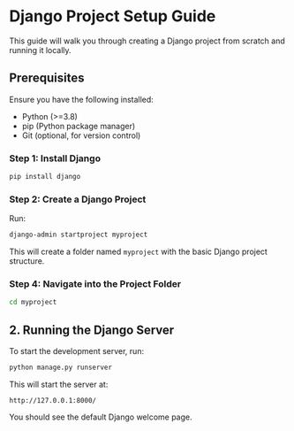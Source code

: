 # Django Project Setup Guide

This guide will walk you through creating a Django project from scratch and running it locally.

## Prerequisites

Ensure you have the following installed:
- Python (>=3.8)
- pip (Python package manager)
- Git (optional, for version control)


### Step 1: Install Django

```sh
pip install django
```

### Step 2: Create a Django Project

Run:

```sh
django-admin startproject myproject
```

This will create a folder named `myproject` with the basic Django project structure.

### Step 4: Navigate into the Project Folder

```sh
cd myproject
```

## 2. Running the Django Server

To start the development server, run:

```sh
python manage.py runserver
```

This will start the server at:

```
http://127.0.0.1:8000/
```

You should see the default Django welcome page.


